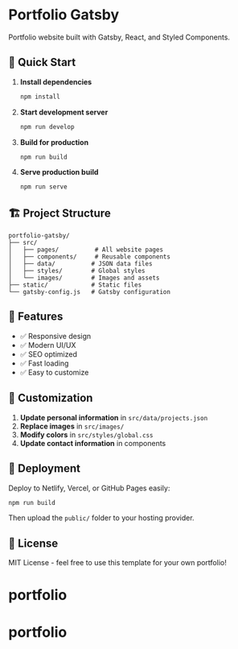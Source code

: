 # Portfolio Gatsby

Portfolio website built with Gatsby, React, and Styled Components.

## 🚀 Quick Start

1. **Install dependencies**
   ```bash
   npm install
   ```

2. **Start development server**
   ```bash
   npm run develop
   ```

3. **Build for production**
   ```bash
   npm run build
   ```

4. **Serve production build**
   ```bash
   npm run serve
   ```

## 🏗️ Project Structure

```
portfolio-gatsby/
├── src/
│   ├── pages/          # All website pages
│   ├── components/     # Reusable components
│   ├── data/          # JSON data files
│   ├── styles/        # Global styles
│   └── images/        # Images and assets
├── static/            # Static files
└── gatsby-config.js   # Gatsby configuration
```

## 🎨 Features

- ✅ Responsive design
- ✅ Modern UI/UX
- ✅ SEO optimized
- ✅ Fast loading
- ✅ Easy to customize

## 📝 Customization

1. **Update personal information** in `src/data/projects.json`
2. **Replace images** in `src/images/`
3. **Modify colors** in `src/styles/global.css`
4. **Update contact information** in components

## 🚀 Deployment

Deploy to Netlify, Vercel, or GitHub Pages easily:

```bash
npm run build
```

Then upload the `public/` folder to your hosting provider.

## 📄 License

MIT License - feel free to use this template for your own portfolio!
# portfolio
# portfolio
